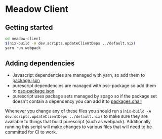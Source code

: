 # Meadow Client

## Getting started

```bash
cd meadow-client
$(nix-build -A dev.scripts.updateClientDeps ../default.nix)
yarn run webpack
```

## Adding dependencies

* Javascript dependencies are managed with yarn, so add them to [package.json](./package.json)
* purescript dependencies are managed with psc-package so add them to [psc-package.json](./psc-package.json)
* purescript uses package sets managed by spago so if the package set doesn't contain a dependency you can add it to [packages.dhall](./packages.dhall)

Whenever you change any of these files you should run `$(nix-build -A dev.scripts.updateClientDeps ../default.nix)` to make sure they are available to things that build purescript (such as webpack). Additionally running this script will make changes to various files that will need to be committed for CI to work.
